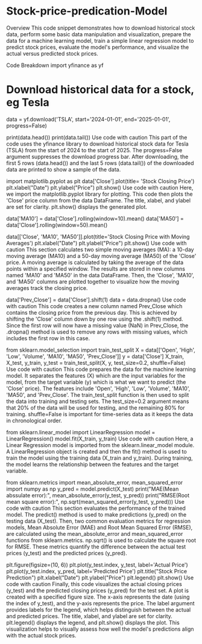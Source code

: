 # Stock-price-predication-Model
Overview
This code snippet demonstrates how to download historical stock data, perform some basic data manipulation and visualization, prepare the data for a machine learning model, train a simple linear regression model to predict stock prices, evaluate the model's performance, and visualize the actual versus predicted stock prices.

Code Breakdown
import yfinance as yf

# Download historical data for a stock, eg Tesla
data = yf.download('TSLA', start='2024-01-01', end='2025-01-01', progress=False)

print(data.head())
print(data.tail())
Use code with caution
This part of the code uses the yfinance library to download historical stock data for Tesla (TSLA) from the start of 2024 to the start of 2025. The progress=False argument suppresses the download progress bar. After downloading, the first 5 rows (data.head()) and the last 5 rows (data.tail()) of the downloaded data are printed to show a sample of the data.

import matplotlib.pyplot as plt
data['Close'].plot(title= 'Stock Closing Price')
plt.xlabel("Date")
plt.ylabel("Price")
plt.show()
Use code with caution
Here, we import the matplotlib.pyplot library for plotting. This code then plots the 'Close' price column from the data DataFrame. The title, xlabel, and ylabel are set for clarity. plt.show() displays the generated plot.

data['MA10'] = data['Close'].rolling(window=10).mean()
data['MA50'] = data['Close'].rolling(window=50).mean()

data[['Close', 'MA10', 'MA50']].plot(title='Stock Closing Price with Moving Averages')
plt.xlabel("Date")
plt.ylabel("Price")
plt.show()
Use code with caution
This section calculates two simple moving averages (MA): a 10-day moving average (MA10) and a 50-day moving average (MA50) of the 'Close' price. A moving average is calculated by taking the average of the data points within a specified window. The results are stored in new columns named 'MA10' and 'MA50' in the data DataFrame. Then, the 'Close', 'MA10', and 'MA50' columns are plotted together to visualize how the moving averages track the closing price.

data['Prev_Close'] = data['Close'].shift(1)
data = data.dropna()
Use code with caution
This code creates a new column named Prev_Close which contains the closing price from the previous day. This is achieved by shifting the 'Close' column down by one row using the .shift(1) method. Since the first row will now have a missing value (NaN) in Prev_Close, the .dropna() method is used to remove any rows with missing values, which includes the first row in this case.

from sklearn.model_selection import train_test_split
X = data[['Open', 'High', 'Low', 'Volume', 'MA10', 'MA50', 'Prev_Close']]
y = data['Close']
X_train, X_test, y_train, y_test = train_test_split(X, y, test_size=0.2, shuffle=False)
Use code with caution
This code prepares the data for the machine learning model. It separates the features (X) which are the input variables for the model, from the target variable (y) which is what we want to predict (the 'Close' price). The features include 'Open', 'High', 'Low', 'Volume', 'MA10', 'MA50', and 'Prev_Close'. The train_test_split function is then used to split the data into training and testing sets. The test_size=0.2 argument means that 20% of the data will be used for testing, and the remaining 80% for training. shuffle=False is important for time-series data as it keeps the data in chronological order.

from sklearn.linear_model import LinearRegression
model = LinearRegression()
model.fit(X_train, y_train)
Use code with caution
Here, a Linear Regression model is imported from the sklearn.linear_model module. A LinearRegression object is created and then the fit() method is used to train the model using the training data (X_train and y_train). During training, the model learns the relationship between the features and the target variable.

from sklearn.metrics import mean_absolute_error, mean_squared_error
import numpy as np
y_pred = model.predict(X_test)
print("MAE(Mean abssulate error):", mean_absolute_error(y_test, y_pred))
print("RMSE(Root mean square error):", np.sqrt(mean_squared_error(y_test, y_pred)))
Use code with caution
This section evaluates the performance of the trained model. The predict() method is used to make predictions (y_pred) on the testing data (X_test). Then, two common evaluation metrics for regression models, Mean Absolute Error (MAE) and Root Mean Squared Error (RMSE), are calculated using the mean_absolute_error and mean_squared_error functions from sklearn.metrics. np.sqrt() is used to calculate the square root for RMSE. These metrics quantify the difference between the actual test prices (y_test) and the predicted prices (y_pred).

plt.figure(figsize=(10, 6))
plt.plot(y_test.index, y_test, label='Actual Price')
plt.plot(y_test.index, y_pred, label='Predicted Price')
plt.title("Stock Price Prediction")
plt.xlabel("Date")
plt.ylabel("Price")
plt.legend()
plt.show()
Use code with caution
Finally, this code visualizes the actual closing prices (y_test) and the predicted closing prices (y_pred) for the test set. A plot is created with a specified figure size. The x-axis represents the date (using the index of y_test), and the y-axis represents the price. The label argument provides labels for the legend, which helps distinguish between the actual and predicted prices. The title, xlabel, and ylabel are set for clarity. plt.legend() displays the legend, and plt.show() displays the plot. This visualization helps to visually assess how well the model's predictions align with the actual stock prices.
